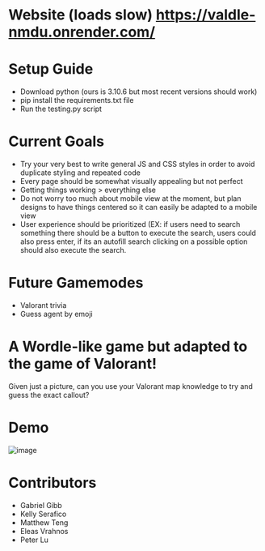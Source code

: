 # Website (loads slow) https://valdle-nmdu.onrender.com/

# Setup Guide
- Download python (ours is 3.10.6 but most recent versions should work)
- pip install the requirements.txt file
- Run the testing.py script

# Current Goals
- Try your very best to write general JS and CSS styles in order to avoid duplicate styling and repeated code
- Every page should be somewhat visually appealing but not perfect
- Getting things working > everything else
- Do not worry too much about mobile view at the moment, but plan designs to have things centered so it can easily be adapted to a mobile view
- User experience should be prioritized (EX: if users need to search something there should be a button to execute the search, users could also press enter, if its an autofill search clicking on a possible option should also
execute the search. 

# Future Gamemodes
- Valorant trivia
- Guess agent by emoji

# A Wordle-like game but adapted to the game of Valorant!
Given just a picture, can you use your Valorant map knowledge to try and guess the exact callout?
# Demo
![image](https://github.com/GabeGibb/valdle/assets/97437160/4c6e9016-8521-49bb-9145-f6f4d1a36881)
# Contributors
- Gabriel Gibb
- Kelly Serafico
- Matthew Teng
- Eleas Vrahnos
- Peter Lu

